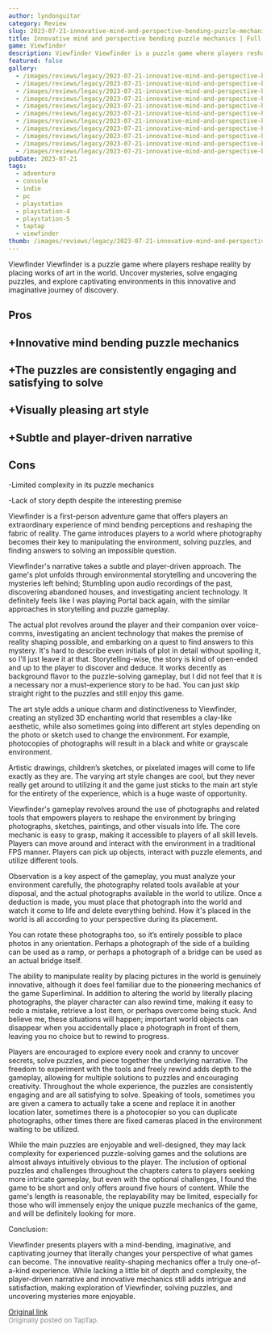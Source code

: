 ```yaml
---
author: lyndonguitar
category: Review
slug: 2023-07-21-innovative-mind-and-perspective-bending-puzzle-mechanics-full-review-viewfinder
title: Innovative mind and perspective bending puzzle mechanics | Full Review - Viewfinder
game: Viewfinder
description: Viewfinder Viewfinder is a puzzle game where players reshape reality by placing works of art in the world. Uncover mysteries, solve engaging puzzles, and explore captivating environments in this innovative and imaginative journey of discovery.
featured: false
gallery:
  - /images/reviews/legacy/2023-07-21-innovative-mind-and-perspective-bending-puzzle-mechanics--full-review---viewfinder-0.avif
  - /images/reviews/legacy/2023-07-21-innovative-mind-and-perspective-bending-puzzle-mechanics--full-review---viewfinder-1.avif
  - /images/reviews/legacy/2023-07-21-innovative-mind-and-perspective-bending-puzzle-mechanics--full-review---viewfinder-2.avif
  - /images/reviews/legacy/2023-07-21-innovative-mind-and-perspective-bending-puzzle-mechanics--full-review---viewfinder-3.avif
  - /images/reviews/legacy/2023-07-21-innovative-mind-and-perspective-bending-puzzle-mechanics--full-review---viewfinder-4.avif
  - /images/reviews/legacy/2023-07-21-innovative-mind-and-perspective-bending-puzzle-mechanics--full-review---viewfinder-5.avif
  - /images/reviews/legacy/2023-07-21-innovative-mind-and-perspective-bending-puzzle-mechanics--full-review---viewfinder-6.avif
  - /images/reviews/legacy/2023-07-21-innovative-mind-and-perspective-bending-puzzle-mechanics--full-review---viewfinder-7.avif
  - /images/reviews/legacy/2023-07-21-innovative-mind-and-perspective-bending-puzzle-mechanics--full-review---viewfinder-8.avif
  - /images/reviews/legacy/2023-07-21-innovative-mind-and-perspective-bending-puzzle-mechanics--full-review---viewfinder-9.avif
  - /images/reviews/legacy/2023-07-21-innovative-mind-and-perspective-bending-puzzle-mechanics--full-review---viewfinder-10.avif
pubDate: 2023-07-21
tags:
  - adventure
  - console
  - indie
  - pc
  - playstation
  - playstation-4
  - playstation-5
  - taptap
  - viewfinder
thumb: /images/reviews/legacy/2023-07-21-innovative-mind-and-perspective-bending-puzzle-mechanics--full-review---viewfinder-0.avif
---
```


Viewfinder
Viewfinder is a puzzle game where players reshape reality by placing works of art in the world. Uncover mysteries, solve engaging puzzles, and explore captivating environments in this innovative and imaginative journey of discovery.




## Pros



## +Innovative mind bending puzzle mechanics


## +The puzzles are consistently engaging and satisfying to solve


## +Visually pleasing art style


## +Subtle and player-driven narrative




## Cons


-Limited complexity in its puzzle mechanics

-Lack of story depth despite the interesting premise

Viewfinder is a first-person adventure game that offers players an extraordinary experience of mind bending perceptions and reshaping the fabric of reality. The game introduces players to a world where photography becomes their key to manipulating the environment, solving puzzles, and finding answers to solving an impossible question.

Viewfinder's narrative takes a subtle and player-driven approach. The game's plot unfolds through environmental storytelling and uncovering the mysteries left behind; Stumbling upon audio recordings of the past, discovering abandoned houses, and investigating ancient technology. It definitely feels like I was playing Portal back again, with the similar approaches in storytelling and puzzle gameplay.

The actual plot revolves around the player and their companion over voice-comms, investigating an ancient technology that makes the premise of reality shaping possible, and embarking on a quest to find answers to this mystery. It's hard to describe even initials of plot in detail without spoiling it, so I'll just leave it at that. Storytelling-wise, the story is kind of open-ended and up to the player to discover and deduce. It works decently as background flavor to the puzzle-solving gameplay, but I did not feel that it is a necessary nor a must-experience story to be had. You can just skip straight right to the puzzles and still enjoy this game.

The art style adds a unique charm and distinctiveness to Viewfinder, creating an stylized 3D enchanting world that resembles a clay-like aesthetic, while also sometimes going into different art styles depending on the photo or sketch used to change the environment. For example, photocopies of photographs will result in a black and white or grayscale environment.

Artistic drawings, children’s sketches, or pixelated images will come to life exactly as they are. The varying art style changes are cool, but they never really get around to utilizing it and the game just sticks to the main art style for the entirety of the experience, which is a huge waste of opportunity.

Viewfinder's gameplay revolves around the use of photographs and related tools that empowers players to reshape the environment by bringing photographs, sketches, paintings, and other visuals into life. The core mechanic is easy to grasp, making it accessible to players of all skill levels. Players can move around and interact with the environment in a traditional FPS manner. Players can pick up objects, interact with puzzle elements, and utilize different tools.

Observation is a key aspect of the gameplay, you must analyze your environment carefully, the photography related tools available at your disposal, and the actual photographs available in the world to utilize. Once a deduction is made, you must place that photograph into the world and watch it come to life and delete everything behind. How it's placed in the world is all according to your perspective during its placement.

You can rotate these photographs too, so it’s entirely possible to place photos in any orientation. Perhaps a photograph of the side of a building can be used as a ramp, or perhaps a photograph of a bridge can be used as an actual bridge itself.

The ability to manipulate reality by placing pictures in the world is genuinely innovative, although it does feel familiar due to the pioneering mechanics of the game Superliminal. In addition to altering the world by literally placing photographs, the player character can also rewind time, making it easy to redo a mistake, retrieve a lost item, or perhaps overcome being stuck. And believe me, these situations will happen; important world objects can disappear when you accidentally place a photograph in front of them, leaving you no choice but to rewind to progress.

Players are encouraged to explore every nook and cranny to uncover secrets, solve puzzles, and piece together the underlying narrative. The freedom to experiment with the tools and freely rewind adds depth to the gameplay, allowing for multiple solutions to puzzles and encouraging creativity. Throughout the whole experience, the puzzles are consistently engaging and are all satisfying to solve. Speaking of tools, sometimes you are given a camera to actually take a scene and replace it in another location later, sometimes there is a photocopier so you can duplicate photographs, other times there are fixed cameras placed in the environment waiting to be utilized.

While the main puzzles are enjoyable and well-designed, they may lack complexity for experienced puzzle-solving games and the solutions are almost always intuitively obvious to the player. The inclusion of optional puzzles and challenges throughout the chapters caters to players seeking more intricate gameplay, but even with the optional challenges, I found the game to be short and only offers around five hours of content. While the game's length is reasonable, the replayability may be limited, especially for those who will immensely enjoy the unique puzzle mechanics of the game, and will be definitely looking for more.

Conclusion:

Viewfinder presents players with a mind-bending, imaginative, and captivating journey that literally changes your perspective of what games can become. The innovative reality-shaping mechanics offer a truly one-of-a-kind experience. While lacking a little bit of depth and complexity, the player-driven narrative and innovative mechanics still adds intrigue and satisfaction, making exploration of Viewfinder, solving puzzles, and uncovering mysteries more enjoyable.

[Original link](https://m.taptap.io/post/6032178?share_id=3ff7cafa7378&utm_medium=share&utm_source=discord)<br><span style="font-size: 0.95em; color: #888;">Originally posted on TapTap.</span>